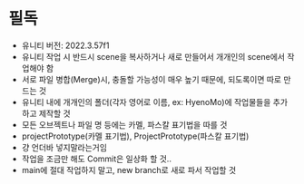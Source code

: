 # 필독
- 유니티 버전: 2022.3.57f1
 - 유니티 작업 시 반드시 scene을 복사하거나 새로 만들어서 개개인의 scene에서 작업해야 함
  - 서로 파일 병합(Merge)시, 충돌할 가능성이 매우 높기 때문에, 되도록이면 따로 만드는 것
  - 유니티 내에 개개인의 폴더(각자 영어로 이름, ex: HyenoMo)에 작업물들을 추가하고 제작할 것
- 모든 오브젝트나 파일 명 등에는 카멜, 파스칼 표기법을 따를 것
 - projectPrototype(카멜 표기법), ProjectPrototype(파스칼 표기법)
 - 걍 언더바 넣지말라는거임
- 작업을 조금만 해도 Commit은 일상화 할 것..
- main에 절대 작업하지 말고, new branch로 새로 파서 작업할 것

  
##

